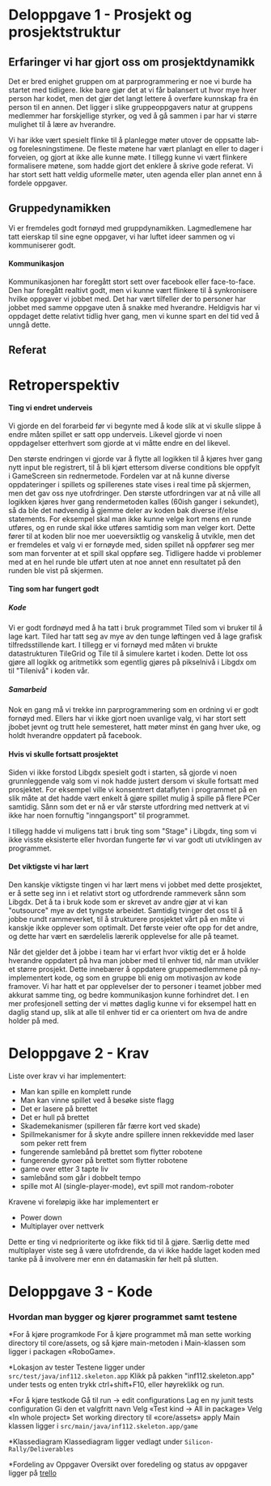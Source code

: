 # Deloppgave 1 - Prosjekt og prosjektstruktur

## Erfaringer vi har gjort oss om prosjektdynamikk

Det er bred enighet gruppen om at parprogrammering er noe vi burde ha startet med tidligere.
Ikke bare gjør det at vi får balansert ut hvor mye hver person har kodet, men det gjør
det langt lettere å overføre kunnskap fra én person til en annen. 
Det ligger i slike gruppeoppgavers natur at gruppens medlemmer har forskjellige styrker, og ved 
å gå sammen i par har vi større mulighet til å lære av hverandre. 

Vi har ikke vært spesielt flinke til å planlegge møter utover de oppsatte lab- og forelesningstimene. 
De fleste møtene har vært planlagt en eller to dager i forveien, og gjort at ikke alle kunne møte.
I tillegg kunne vi vært flinkere formalisere møtene, som hadde gjort det enklere å skrive gode referat. Vi har
stort sett hatt veldig uformelle møter, uten agenda eller plan annet enn å fordele oppgaver. 

## Gruppedynamikken 
Vi er fremdeles godt fornøyd med gruppdynamikken. Lagmedlemene har tatt eierskap til sine egne oppgaver,
vi har luftet ideer sammen og vi kommuniserer godt. 

#### Kommunikasjon
Kommunikasjonen har foregått stort sett over facebook eller face-to-face. Den har foregått realtivt godt, 
men vi kunne vært flinkere til å synkronisere hvilke oppgaver vi jobbet med. Det har vært tilfeller der to 
personer har jobbet med samme oppgave uten å snakke med hverandre. Heldigvis har vi oppdaget dette relativt tidlig
hver gang, men vi kunne spart en del tid ved å unngå dette.

## Referat

# Retroperspektiv

#### Ting vi endret underveis

Vi gjorde en del forarbeid før vi begynte med å kode slik at vi skulle slippe å endre måten spillet er satt opp underveis.
Likevel gjorde vi noen oppdagelser etterhvert som gjorde at vi måtte endre en del likevel. 

Den største endringen vi gjorde var å flytte all logikken til å kjøres hver gang nytt input ble registrert, til å bli kjørt
ettersom diverse conditions ble oppfylt i GameScreen sin rednermetode. Fordelen var at nå kunne diverse oppdateringer i spillets og
spillerenes state vises i real time på skjermen, men det gav oss nye utofrdringer. Den største utfordringen var at nå ville all logikken
kjøres hver gang rendermetoden kalles (60ish ganger i sekundet), så da ble det nødvendig å gjemme deler av koden bak diverse if/else statements. 
For eksempel skal man ikke kunne velge kort mens en runde utføres, og en runde skal ikke utføres samtidig som man velger kort.
Dette fører til at koden blir noe mer uoeversiktlig og vanskelig å utvikle, men det er fremdeles et valg vi er fornøyde med, siden spillet nå 
oppfører seg mer som man forventer at et spill skal oppføre seg. Tidligere hadde vi problemer med at en hel runde ble utført uten at noe annet
enn resultatet på den runden ble vist på skjermen.

#### Ting som har fungert godt


##### Kode

Vi er godt fordnøyd med å ha tatt i bruk programmet Tiled som vi bruker til å lage kart. Tiled har tatt seg av mye av den tunge løftingen ved å
lage grafisk tilfredsstillende kart. 
I tillegg er vi fornøyd med måten vi brukte datastrukturen TileGrid og Tile til å simulere kartet i koden. Dette lot oss gjøre all logikk og
aritmetikk som egentlig gjøres på pikselnivå i Libgdx om til "Tilenivå" i koden vår. 

##### Samarbeid

Nok en gang må vi trekke inn parprogrammering som en ordning vi er godt fornøyd med.
Ellers har vi ikke gjort noen uvanlige valg, vi har stort sett jbobet jevnt og trutt hele semesteret, hatt møter minst én gang hver uke,
og holdt hverandre oppdatert på facebook. 

#### Hvis vi skulle fortsatt prosjektet

Siden vi ikke forstod Libgdx spesielt godt i starten, så gjorde vi noen grunnleggende valg som vi nok hadde justert dersom vi skulle fortsatt
med prosjektet. For eksempel ville vi konsentrert dataflyten i programmet på en slik måte at det hadde vært enkelt å gjøre spillet mulig å 
spille på flere PCer samtidig. Sånn som det er nå er vår største utfordring med nettverk at vi ikke har noen fornuftig "inngangsport" til
programmet. 

I tillegg hadde vi muligens tatt i bruk ting som "Stage" i Libgdx, ting som vi ikke visste eksisterte eller hvordan fungerte før vi var godt
uti utviklingen av programmet. 


#### Det viktigste vi har lært

Den kanskje viktigste tingen vi har lært mens vi jobbet med dette prosjektet, er å sette seg inn i et relativt stort og utfordrende rammeverk
sånn som Libgdx. Det å ta i bruk kode som er skrevet av andre gjør at vi kan "outsource" mye av det tyngste arbeidet. Samtidig tvinger det oss
til å jobbe rundt rammeverket, til å strukturere prosjektet vårt på en måte vi kanskje ikke opplever som optimalt.
Det første veier ofte opp for det andre, og dette har vært en særdelelis lærerik opplevelse for alle på teamet.

Når det gjelder det å jobbe i team har vi erfart hvor viktig det er å holde hverandre oppdatert på hva man jobber med til enhver tid, når man utvikler et større prosjekt.
Dette innebærer å oppdatere gruppemedlemmene på ny-implementert kode, og som en gruppe bli enig om motivasjon av kode framover.
Vi har hatt et par opplevelser der to personer i teamet jobber med akkurat samme ting, og bedre kommunikasjon kunne forhindret det. 
I en mer profesjonell setting der vi møttes daglig kunne vi for eksempel hatt en daglig stand up, slik at alle til enhver tid er ca orientert
om hva de andre holder på med. 


# Deloppgave 2 - Krav

Liste over krav vi har implementert: 

* Man kan spille en komplett runde
* Man kan vinne spillet ved å besøke siste flagg
* Det er lasere på brettet
* Det er hull på brettet
* Skademekanismer (spilleren får færre kort ved skade)
* Spillmekanismer for å skyte andre spillere innen rekkevidde med laser som peker rett frem
* fungerende samlebånd på brettet som flytter robotene
* fungerende gyroer på brettet som flytter robotene
* game over etter 3 tapte liv
* samlebånd som går i dobbelt tempo
* spille mot AI (single-player-mode), evt spill mot random-roboter

Kravene vi foreløpig ikke har implementert er 

* Power down
* Multiplayer over nettverk

Dette er ting vi nedprioriterte og ikke fikk tid til å gjøre. Særlig dette med multiplayer viste seg å være utofrdrende, da vi ikke hadde 
laget koden med tanke på å involvere mer enn én datamaskin før helt på slutten. 

# Deloppgave 3 - Kode

### Hvordan man bygger og kjører programmet samt testene


*For å kjøre programkode
For å kjøre programmet må man sette working directory til core/assets, og så kjøre main-metoden i Main-klassen som ligger i packagen «RoboGame».

*Lokasjon av tester 
Testene ligger under `src/test/java/inf112.skeleton.app` Klikk på pakken "inf112.skeleton.app" under tests og enten trykk ctrl+shift+F10, eller høyreklikk og run.

*For å kjøre testkode
Gå til run -> edit configurations Lag en ny junit tests configuration Gi den et valgfritt navn Velg «Test kind -> All in package» Velg «In whole project» Set working directory til «core/assets» apply Main klassen ligger i `src/main/java/inf112.skeleton.app/game`


*Klassediagram
Klassediagram ligger vedlagt under `Silicon-Rally/Deliverables`

*Fordeling av Oppgaver
Oversikt over foredeling og status av oppgaver ligger på [trello](https://trello.com/b/zOgCmmNW/silicon-rally)







































